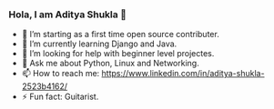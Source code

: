 ### Hola, I am Aditya Shukla 👋

- 🔭 I’m starting as a first time open source contributer.
- 🌱 I’m currently learning Django and Java.
- 🤔 I’m looking for help with beginner level projectes.
- 💬 Ask me about Python, Linux and Networking.
- 📫 How to reach me: https://www.linkedin.com/in/aditya-shukla-2523b4162/
- ⚡ Fun fact: Guitarist.
